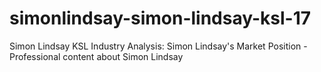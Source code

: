 # simonlindsay-simon-lindsay-ksl-17
Simon Lindsay KSL Industry Analysis: Simon Lindsay's Market Position - Professional content about Simon Lindsay
